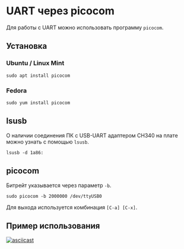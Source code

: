 # UART через picocom

Для работы с UART можно использовать программу `picocom`.

## Установка

### Ubuntu / Linux Mint

```
sudo apt install picocom
```

### Fedora

```
sudo yum install picocom
```

## lsusb

О наличии соединения ПК с USB-UART адаптером CH340 на плате можно узнать с помощью `lsusb`.

```
lsusb -d 1a86:
```

## picocom

Битрейт указывается через параметр `-b`.

```
sudo picocom -b 2000000 /dev/ttyUSB0
```

Для выхода используется комбинация `[C-a] [C-x]`.

## Пример использования

[![asciicast](https://asciinema.org/a/706694.svg)](https://asciinema.org/a/706694)

